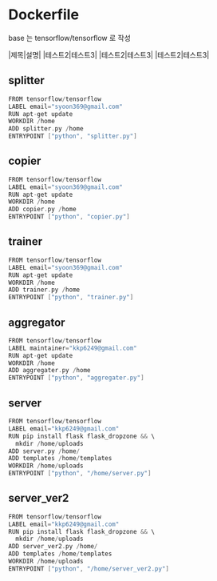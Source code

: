# Dockerfile

base 는 tensorflow/tensorflow 로 작성

|제목|설명|
|테스트2|테스트3|
|테스트2|테스트3|
|테스트2|테스트3|

## splitter
```c
FROM tensorflow/tensorflow
LABEL email="syoon369@gmail.com"
RUN apt-get update
WORKDIR /home
ADD splitter.py /home
ENTRYPOINT ["python", "splitter.py"]
```

## copier
```c
FROM tensorflow/tensorflow
LABEL email="syoon369@gmail.com"
RUN apt-get update
WORKDIR /home
ADD copier.py /home
ENTRYPOINT ["python", "copier.py"]
```

## trainer
```c
FROM tensorflow/tensorflow
LABEL email="syoon369@gmail.com"
RUN apt-get update
WORKDIR /home
ADD trainer.py /home
ENTRYPOINT ["python", "trainer.py"]
```

## aggregator
```c
FROM tensorflow/tensorflow
LABEL maintainer="kkp6249@gmail.com"
RUN apt-get update
WORKDIR /home
ADD aggregater.py /home
ENTRYPOINT ["python", "aggregater.py"]
```

## server
```c
FROM tensorflow/tensorflow
LABEL email="kkp6249@gmail.com"
RUN pip install flask flask_dropzone && \
  mkdir /home/uploads
ADD server.py /home/
ADD templates /home/templates
WORKDIR /home/uploads
ENTRYPOINT ["python", "/home/server.py"]
```

## server_ver2
```c
FROM tensorflow/tensorflow
LABEL email="kkp6249@gmail.com"
RUN pip install flask flask_dropzone && \
  mkdir /home/uploads
ADD server_ver2.py /home/
ADD templates /home/templates
WORKDIR /home/uploads
ENTRYPOINT ["python", "/home/server_ver2.py"]
```
